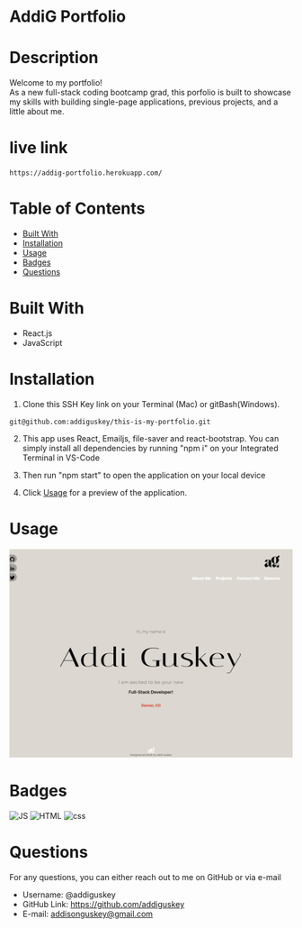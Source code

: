 # AddiG Portfolio

# Description

Welcome to my portfolio! <br/>
As a new full-stack coding bootcamp grad, this porfolio is built to showcase my skills with building single-page applications, previous projects, and a little about me.

# live link

```
https://addig-portfolio.herokuapp.com/
```

# Table of Contents

- [Built With](#built-with)
- [Installation](#installation)
- [Usage](#usage)
- [Badges](#badges)
- [Questions](#questions)

# Built With

- React.js
- JavaScript

# Installation

1. Clone this SSH Key link on your Terminal (Mac) or gitBash(Windows).

```
git@github.com:addiguskey/this-is-my-portfolio.git
```

2. This app uses React, Emailjs, file-saver and react-bootstrap. You can simply install all dependencies by running "npm i" on your Integrated Terminal in VS-Code

3. Then run "npm start" to open the application on your local device

4. Click [Usage](#usage) for a preview of the application.

# Usage

![screenshot](./src/assets/images/preview.png)

# Badges

![JS](https://img.shields.io/static/v1?label=JavaScript&message=82.5%&color=yellow)
![HTML](https://img.shields.io/static/v1?label=HTML&message=4.9%&color=red)
![css](https://img.shields.io/static/v1?label=CSS&message=12.6%&color=blueviolet)

# Questions

For any questions, you can either reach out to me on GitHub or via e-mail

- Username: @addiguskey
- GitHub Link: https://github.com/addiguskey
- E-mail: addisonguskey@gmail.com
